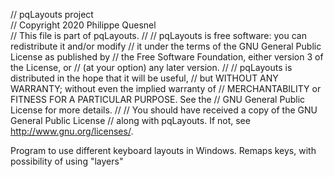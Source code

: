 // pqLayouts project  
// Copyright 2020 Philippe Quesnel  
// This file is part of pqLayouts.
// 
// pqLayouts is free software: you can redistribute it and/or modify
// it under the terms of the GNU General Public License as published by
// the Free Software Foundation, either version 3 of the License, or
// (at your option) any later version.
// 
// pqLayouts is distributed in the hope that it will be useful,
// but WITHOUT ANY WARRANTY; without even the implied warranty of
// MERCHANTABILITY or FITNESS FOR A PARTICULAR PURPOSE.  See the
// GNU General Public License for more details.
// 
// You should have received a copy of the GNU General Public License
// along with pqLayouts.  If not, see <http://www.gnu.org/licenses/>.

Program to use different keyboard layouts in Windows.
Remaps keys, with possibility of using "layers"
